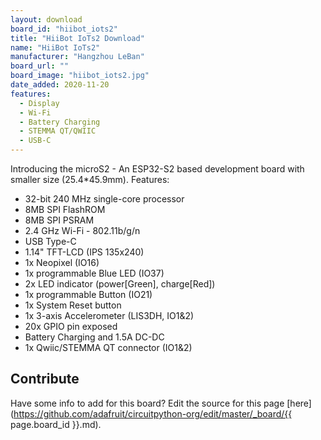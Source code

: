 ```yaml
---
layout: download
board_id: "hiibot_iots2"
title: "HiiBot IoTs2 Download"
name: "HiiBot IoTs2"
manufacturer: "Hangzhou LeBan"
board_url: ""
board_image: "hiibot_iots2.jpg"
date_added: 2020-11-20
features:
  - Display
  - Wi-Fi
  - Battery Charging
  - STEMMA QT/QWIIC
  - USB-C
---
```


Introducing the microS2 - An ESP32-S2 based development board with smaller size (25.4*45.9mm). Features:

  - 32-bit 240 MHz single-core processor
  - 8MB SPI FlashROM
  - 8MB SPI PSRAM
  - 2.4 GHz Wi-Fi - 802.11b/g/n
  - USB Type-C
  - 1.14" TFT-LCD (IPS 135x240)
  - 1x Neopixel (IO16)
  - 1x programmable Blue LED (IO37)
  - 2x LED indicator (power[Green], charge[Red])
  - 1x programmable Button (IO21)
  - 1x System Reset button
  - 1x 3-axis Accelerometer (LIS3DH, IO1&2)
  - 20x GPIO pin exposed
  - Battery Charging and 1.5A DC-DC
  - 1x Qwiic/STEMMA QT connector (IO1&2)







## Contribute

Have some info to add for this board? Edit the source for this page [here](https://github.com/adafruit/circuitpython-org/edit/master/_board/{{ page.board_id }}.md).
